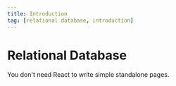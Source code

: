 ```yaml
---
title: Introduction
tag: [relational database, introduction]
---
```


# Relational Database

You don't need React to write simple standalone pages.
